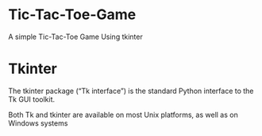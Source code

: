 # Tic-Tac-Toe-Game

A simple Tic-Tac-Toe Game Using tkinter

# Tkinter

The tkinter package (“Tk interface”) is the standard Python interface to the Tk GUI toolkit.

Both Tk and tkinter are available on most Unix platforms, as well as on Windows systems
